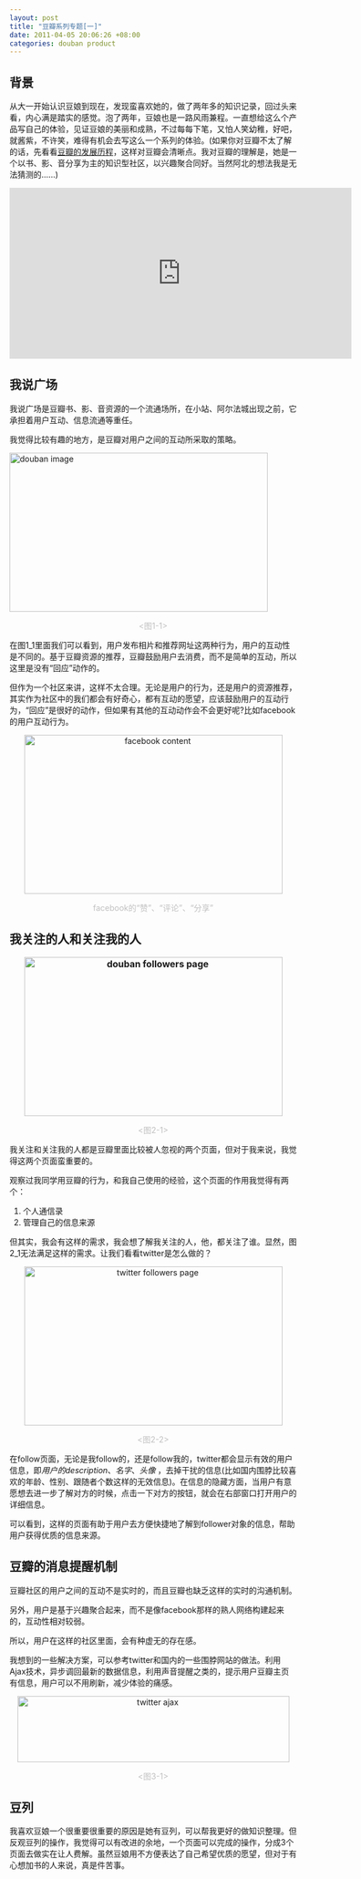 ```yaml
---
layout: post
title: "豆瓣系列专题[一]"
date: 2011-04-05 20:06:26 +08:00
categories: douban product
---
```

背景
----
从大一开始认识豆娘到现在，发现蛮喜欢她的，做了两年多的知识记录，回过头来看，内心满是踏实的感觉。泡了两年，豆娘也是一路风雨兼程。一直想给这么个产品写自己的体验，见证豆娘的美丽和成熟，不过每每下笔，又怕人笑幼稚，好吧，就酱紫，不许笑，难得有机会去写这么一个系列的体验。(如果你对豆瓣不太了解的话，先看看[豆瓣的发展历程][douban_history]，这样对豆瓣会清晰点。我对豆瓣的理解是，她是一个以书、影、音分享为主的知识型社区，以兴趣聚合同好。当然阿北的想法我是无法猜测的......)
<!--more-->



<div class="align-center"><iframe id="xmindshare_embedviewer" src="http://xmind.net/share/_embed/zhkzyth/fun-watercress-111111111122222222223333333333444444444450/" frameborder="0" scrolling="no" width="600px" height="300px"></iframe></div>

我说广场
------------
我说广场是豆瓣书、影、音资源的一个流通场所，在小站、阿尔法城出现之前，它承担着用户互动、信息流通等重任。

我觉得比较有趣的地方，是豆瓣对用户之间的互动所采取的策略。
<p  class="align-center"><img class="aligncenter" title="douban image" src="http://farm6.static.flickr.com/5064/5593178518_c1d958c1fe.jpg" alt="douban image" width="453" height="279" /></p>
<p style="text-align: center;"><span style="color: #c0c0c0;">&lt;图1-1&gt;</span></p>

在图1_1里面我们可以看到，用户发布相片和推荐网址这两种行为，用户的互动性是不同的。基于豆瓣资源的推荐，豆瓣鼓励用户去消费，而不是简单的互动，所以这里是没有“回应”动作的。

但作为一个社区来讲，这样不太合理。无论是用户的行为，还是用户的资源推荐，其实作为社区中的我们都会有好奇心，都有互动的愿望，应该鼓励用户的互动行为，“回应”是很好的动作，但如果有其他的互动动作会不会更好呢?比如facebook的用户互动行为。

<p style="text-align: center;"><img class="aligncenter" title="facebook content" src="http://farm6.static.flickr.com/5310/5593178542_9e9ce7b45b_z.jpg" alt="facebook content" width="453" height="279" /></p>
<p style="text-align: center;"><span style="color: #c0c0c0;">facebook的“赞”、“评论”、“分享”</span></p>

我关注的人和关注我的人
-----------------------
<p style="text-align: center;"><span style="font-size: medium;"><strong><img class="aligncenter" title="douban followers page" src="http://farm6.static.flickr.com/5264/5593171848_438e4f612a_z.jpg" alt="douban followers page" width="453" height="279" /></strong></span></p>
<p style="text-align: center;"><strong> </strong><span style="color: #c0c0c0;">&lt;图2-1&gt;</span></p>

我关注和关注我的人都是豆瓣里面比较被人忽视的两个页面，但对于我来说，我觉得这两个页面蛮重要的。

观察过我同学用豆瓣的行为，和我自己使用的经验，这个页面的作用我觉得有两个：

1. 个人通信录
2. 管理自己的信息来源

但其实，我会有这样的需求，我会想了解我关注的人，他，都关注了谁。显然，图2_1无法满足这样的需求。让我们看看twitter是怎么做的？

<p style="text-align: center;"><img class="aligncenter" title="twitter followers page" src="http://farm6.static.flickr.com/5063/5592581003_dc8120f1ec.jpg" alt="twitter followers page" width="453" height="279" /></p>
<p style="text-align: center;"><span style="color: #c0c0c0;">&lt;图2-2&gt;</span></p>

在follow页面，无论是我follow的，还是follow我的，twitter都会显示有效的用户信息，即*用户的description*、*名字*、*头像*
，去掉干扰的信息(比如国内围脖比较喜欢的年龄、性别、跟随者个数这样的无效信息)。在信息的隐藏方面，当用户有意愿想去进一步了解对方的时候，点击一下对方的按钮，就会在右部窗口打开用户的详细信息。

可以看到，这样的页面有助于用户去方便快捷地了解到follower对象的信息，帮助用户获得优质的信息来源。

豆瓣的消息提醒机制
------------------
豆瓣社区的用户之间的互动不是实时的，而且豆瓣也缺乏这样的实时的沟通机制。

另外，用户是基于兴趣聚合起来，而不是像facebook那样的熟人网络构建起来的，互动性相对较弱。

所以，用户在这样的社区里面，会有种虚无的存在感。

我想到的一些解决方案，可以参考twitter和国内的一些围脖网站的做法。利用Ajax技术，异步调回最新的数据信息，利用声音提醒之类的，提示用户豆瓣主页有信息，用户可以不用刷新，减少体验的痛感。

<p style="text-align: center;"><img class="aligncenter" title="twitter ajax" src="http://farm6.static.flickr.com/5266/5592581043_e782590bd6_z.jpg" alt="twitter ajax" width="477" height="116" /></p>
<p style="text-align: center;"><span style="color: #c0c0c0;">&lt;图3-1&gt;</span></p>

豆列
----
我喜欢豆娘一个很重要很重要的原因是她有豆列，可以帮我更好的做知识整理。但反观豆列的操作，我觉得可以有改进的余地，一个页面可以完成的操作，分成3个页面去做实在让人费解。虽然豆娘用不方便表达了自己希望优质的愿望，但对于有心想加书的人来说，真是件苦事。

[douban_history]:http://www.douban.com/group/topic/1024317
